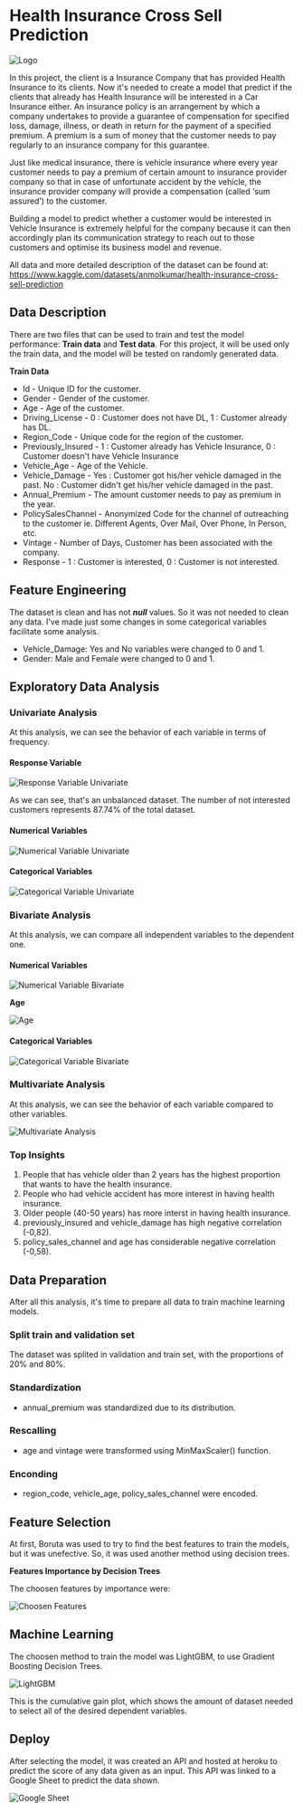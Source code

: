# Health Insurance Cross Sell Prediction

![Logo](/images/cross_sell_img.png)

In this project, the client is a Insurance Company that has provided Health Insurance to its clients. Now it's needed to create a model that predict if the 
clients that already has Health Insurance will be interested in a Car Insurance either. An insurance policy is an arrangement by which a company 
undertakes to provide a guarantee of compensation for specified loss, damage, illness, or death in return for the payment of a specified premium. A premium is a 
sum of money that the customer needs to pay regularly to an insurance company for this guarantee.

Just like medical insurance, there is vehicle insurance where every year customer needs to pay a premium of certain amount to insurance provider company so that in 
case of unfortunate accident by the vehicle, the insurance provider company will provide a compensation (called ‘sum assured’) to the customer.

Building a model to predict whether a customer would be interested in Vehicle Insurance is extremely helpful for the company because it can then accordingly plan its 
communication strategy to reach out to those customers and optimise its business model and revenue.

All data and more detailed description of the dataset can be found at: https://www.kaggle.com/datasets/anmolkumar/health-insurance-cross-sell-prediction

## Data Description

There are two files that can be used to train and test the model performance: **Train data** and **Test data**. For this project, it will be used only 
the train data, and the model will be tested on randomly generated data.

**Train Data**

- Id - Unique ID for the customer.
- Gender - Gender of the customer.
- Age - Age of the customer.
- Driving_License - 0 : Customer does not have DL, 1 : Customer already has DL.
- Region_Code - Unique code for the region of the customer.
- Previously_Insured - 1 : Customer already has Vehicle Insurance, 0 : Customer doesn't have Vehicle Insurance
- Vehicle_Age - Age of the Vehicle.
- Vehicle_Damage - Yes : Customer got his/her vehicle damaged in the past. No : Customer didn't get his/her vehicle damaged in the past.
- Annual_Premium - The amount customer needs to pay as premium in the year.
- PolicySalesChannel - Anonymized Code for the channel of outreaching to the customer ie. Different Agents, Over Mail, Over Phone, In Person, etc.
- Vintage - Number of Days, Customer has been associated with the company.
- Response - 1 : Customer is interested, 0 : Customer is not interested.

## Feature Engineering
The dataset is clean and has not ***null*** values. So it was not needed to clean any data. I've made just some changes in some categorical variables facilitate
some analysis.

- Vehicle_Damage: Yes and No variables were changed to 0 and 1.
- Gender: Male and Female were changed to 0 and 1.

## Exploratory Data Analysis
### Univariate Analysis
At this analysis, we can see the behavior of each variable in terms of frequency.
#### Response Variable

![Response Variable Univariate](/images/univariate_analysis_response.png)

As we can see, that's an unbalanced dataset. The number of not interested customers represents 87.74% of the total dataset.

#### Numerical Variables

![Numerical Variable Univariate](/images/univariate_analysis_numerical)

#### Categorical Variables

![Categorical Variable Univariate](/images/univariate_analysis_categorical.png)

### Bivariate Analysis
At this analysis, we can compare all independent variables to the dependent one.
#### Numerical Variables

![Numerical Variable Bivariate](/images/bivariate_analysis_numerical.png)

**Age**

![Age](/images/bivariate_analysis_age.png)

#### Categorical Variables

![Categorical Variable Bivariate](/images/bivariate_analysis_categorical.png)

### Multivariate Analysis
At this analysis, we can see the behavior of each variable compared to other variables.

![Multivariate Analysis](/images/multivariate.png)

### Top Insights
1. People that has vehicle older than 2 years has the highest proportion that wants to have the health insurance.
2. People who had vehicle accident has more interest in having health insurance.
3. Older people (40-50 years) has more interst in having health insurance.
4. previously_insured and vehicle_damage has high negative correlation (-0,82).
5. policy_sales_channel and age has considerable negative correlation (-0,58).

## Data Preparation
After all this analysis, it's time to prepare all data to train machine learning models.
### Split train and validation set
The dataset was splited in validation and train set, with the proportions of 20% and 80%.
### Standardization
- annual_premium was standardized due to its distribution.
### Rescalling
- age and vintage were transformed using MinMaxScaler() function.
### Enconding
- region_code, vehicle_age, policy_sales_channel were encoded.

## Feature Selection
At first, Boruta was used to try to find the best features to train the models, but it was unefective. So, it was used another method using decision trees.

**Features Importance by Decision Trees**

The choosen features by importance were:

![Choosen Features](/images/features_choosen.png)

## Machine Learning
The choosen method to train the model was LightGBM, to use Gradient Boosting Decision Trees.

![LightGBM](/images/lightgbm_plot.png)

This is the cumulative gain plot, which shows the amount of dataset needed to select all of the desired dependent variables.

## Deploy
After selecting the model, it was created an API and hosted at heroku to predict the score of any data given as an input. This API was linked to
a Google Sheet to predict the data shown.

![Google Sheet](/images/sheets_predict.gif)






